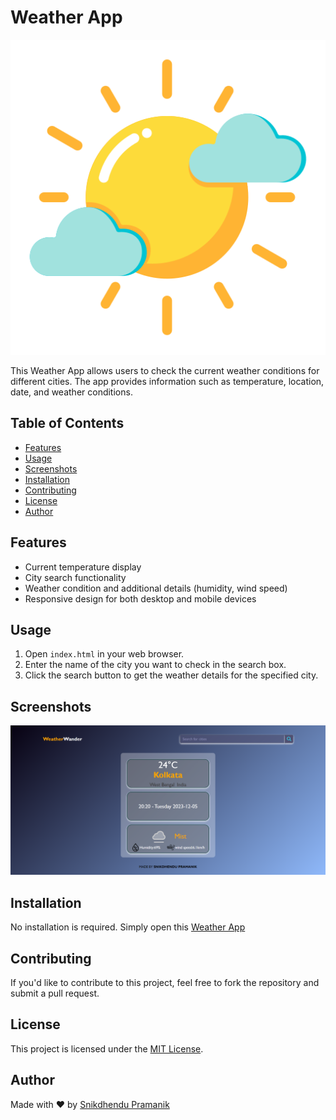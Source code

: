 # Weather App

![Weather App](partly-cloudy.png)

This Weather App allows users to check the current weather conditions for different cities. The app provides information such as temperature, location, date, and weather conditions.

## Table of Contents
- [Features](#features)
- [Usage](#usage)
- [Screenshots](#screenshots)
- [Installation](#installation)
- [Contributing](#contributing)
- [License](#license)
- [Author](#author)

## Features
- Current temperature display
- City search functionality
- Weather condition and additional details (humidity, wind speed)
- Responsive design for both desktop and mobile devices

## Usage
1. Open `index.html` in your web browser.
2. Enter the name of the city you want to check in the search box.
3. Click the search button to get the weather details for the specified city.

## Screenshots
![Screenshot 1](screenshot1.png)

## Installation
No installation is required. Simply open this [Weather App](https://snik-weather-app.vercel.app/)

## Contributing
If you'd like to contribute to this project, feel free to fork the repository and submit a pull request.

## License
This project is licensed under the [MIT License](LICENSE).

## Author
Made with ❤️ by [Snikdhendu Pramanik](https://snikdhendu-pramanik.vercel.app/)

